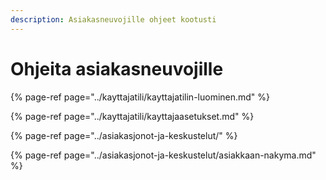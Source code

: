 ```yaml
---
description: Asiakasneuvojille ohjeet kootusti
---
```


# Ohjeita asiakasneuvojille

{% page-ref page="../kayttajatili/kayttajatilin-luominen.md" %}

{% page-ref page="../kayttajatili/kayttajaasetukset.md" %}

{% page-ref page="../asiakasjonot-ja-keskustelut/" %}

{% page-ref page="../asiakasjonot-ja-keskustelut/asiakkaan-nakyma.md" %}

